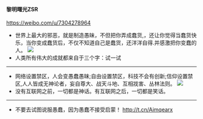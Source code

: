 #### 黎明曙光ZSR
https://weibo.com/u/7304278964
- 世界上最大的邪恶，就是制造愚昧，不但把你弄成蠢货,，还让你觉得当蠢货快乐，当你变成蠢货后，不仅不知道自己是蠢货，还洋洋自得.并感激把你变蠢的人。
![](https://wx1.sinaimg.cn/mw1024/007Yk0D2ly1g8ndhmagqij30m80fsdgy.jpg)
- 人类所有伟大的成就都来自于三个字：试一试
---
- 网络设置禁区，人会变愚蠢愚昧;自由设置禁区，科技不会有创新;信仰设置禁区,人人皆成无神论者，妄自尊大、战天斗地、互相戕害、丛林法则。
![](https://wx1.sinaimg.cn/mw1024/007Yk0D2ly1g8m982bbphj30rg0sy76i.jpg)
- 没有互联网之前，一切都是神话。有互联网之后，一切都是笑话。
---
- 不要去试图说服愚蠢，因为愚蠢不接受启蒙！
http://t.cn/Aimqearx
